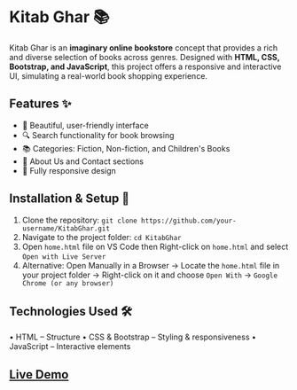# Kitab Ghar 📚  

Kitab Ghar is an **imaginary online bookstore** concept that provides a rich and diverse selection of books across genres. Designed with **HTML, CSS, Bootstrap, and JavaScript**, this project offers a responsive and interactive UI, simulating a real-world book shopping experience.  

## Features ✨  

- 📖 Beautiful, user-friendly interface  
- 🔍 Search functionality for book browsing  
- 📚 Categories: Fiction, Non-fiction, and Children's Books  
- 🏬 About Us and Contact sections  
- 📱 Fully responsive design  

## Installation & Setup 🚀  

1. Clone the repository: `git clone https://github.com/your-username/KitabGhar.git`
2. Navigate to the project folder: `cd KitabGhar`
3. Open `home.html` file on VS Code then Right-click on `home.html` and select `Open with Live Server`
4. Alternative: Open Manually in a Browser → Locate the `home.html` file in your project folder → Right-click on it and choose `Open With` → `Google Chrome (or any browser)`

## Technologies Used 🛠️
•	HTML – Structure
•	CSS & Bootstrap – Styling & responsiveness
•	JavaScript – Interactive elements

## [Live Demo](https://kitabokaghar.netlify.app)
